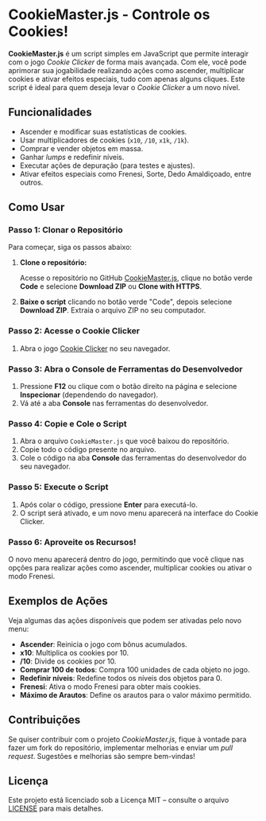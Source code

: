 # CookieMaster.js - Controle os Cookies!

**CookieMaster.js** é um script simples em JavaScript que permite interagir com o jogo *Cookie Clicker* de forma mais avançada. Com ele, você pode aprimorar sua jogabilidade realizando ações como ascender, multiplicar cookies e ativar efeitos especiais, tudo com apenas alguns cliques. Este script é ideal para quem deseja levar o *Cookie Clicker* a um novo nível.

## Funcionalidades

* Ascender e modificar suas estatísticas de cookies.
* Usar multiplicadores de cookies (`x10`, `/10`, `x1k`, `/1k`).
* Comprar e vender objetos em massa.
* Ganhar *lumps* e redefinir níveis.
* Executar ações de depuração (para testes e ajustes).
* Ativar efeitos especiais como Frenesi, Sorte, Dedo Amaldiçoado, entre outros.

## Como Usar

### Passo 1: Clonar o Repositório

Para começar, siga os passos abaixo:

1. **Clone o repositório:**

   Acesse o repositório no GitHub [CookieMaster.js](https://github.com/YOUR_USERNAME/CookieMaster.js), clique no botão verde **Code** e selecione **Download ZIP** ou **Clone with HTTPS**.

2. **Baixe o script** clicando no botão verde "Code", depois selecione **Download ZIP**. Extraia o arquivo ZIP no seu computador.

### Passo 2: Acesse o Cookie Clicker

1. Abra o jogo [Cookie Clicker](https://orteil.dashnet.org/cookieclicker/) no seu navegador.

### Passo 3: Abra o Console de Ferramentas do Desenvolvedor

1. Pressione **F12** ou clique com o botão direito na página e selecione **Inspecionar** (dependendo do navegador).
2. Vá até a aba **Console** nas ferramentas do desenvolvedor.

### Passo 4: Copie e Cole o Script

1. Abra o arquivo `CookieMaster.js` que você baixou do repositório.
2. Copie todo o código presente no arquivo.
3. Cole o código na aba **Console** das ferramentas do desenvolvedor do seu navegador.

### Passo 5: Execute o Script

1. Após colar o código, pressione **Enter** para executá-lo.
2. O script será ativado, e um novo menu aparecerá na interface do Cookie Clicker.

### Passo 6: Aproveite os Recursos!

O novo menu aparecerá dentro do jogo, permitindo que você clique nas opções para realizar ações como ascender, multiplicar cookies ou ativar o modo Frenesi.

## Exemplos de Ações

Veja algumas das ações disponíveis que podem ser ativadas pelo novo menu:

* **Ascender**: Reinicia o jogo com bônus acumulados.
* **x10**: Multiplica os cookies por 10.
* **/10**: Divide os cookies por 10.
* **Comprar 100 de todos**: Compra 100 unidades de cada objeto no jogo.
* **Redefinir níveis**: Redefine todos os níveis dos objetos para 0.
* **Frenesi**: Ativa o modo Frenesi para obter mais cookies.
* **Máximo de Arautos**: Define os arautos para o valor máximo permitido.

## Contribuições

Se quiser contribuir com o projeto *CookieMaster.js*, fique à vontade para fazer um fork do repositório, implementar melhorias e enviar um *pull request*. Sugestões e melhorias são sempre bem-vindas!

## Licença

Este projeto está licenciado sob a Licença MIT – consulte o arquivo [LICENSE](LICENSE) para mais detalhes.
